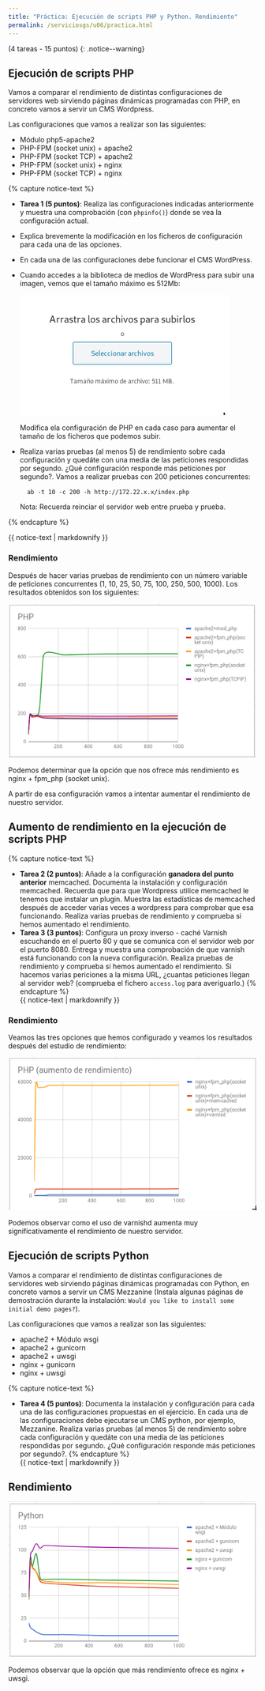 ```yaml
---
title: "Práctica: Ejecución de scripts PHP y Python. Rendimiento"
permalink: /serviciosgs/u06/practica.html
---
```


(4 tareas - 15 puntos)
{: .notice--warning}
    
## Ejecución de scripts PHP

Vamos a comparar el rendimiento de distintas configuraciones de servidores web sirviendo páginas dinámicas programadas con PHP, en concreto vamos a servir un CMS Wordpress.

Las configuraciones que vamos a realizar son las siguientes:
	
* Módulo php5-apache2
* PHP-FPM (socket unix) + apache2
* PHP-FPM (socket TCP) + apache2
* PHP-FPM (socket unix) + nginx 
* PHP-FPM (socket TCP) + nginx 

{% capture notice-text %}

* **Tarea 1 (5 puntos)**: Realiza las configuraciones indicadas anteriormente y muestra una comprobación (con `phpinfo()`) donde se vea la configuración actual.

* Explica brevemente la modificación en los ficheros de configuración para cada una de las opciones.
* En cada una de las configuraciones debe funcionar el CMS WordPress.
* Cuando accedes a la biblioteca de medios de WordPress para subir una imagen, vemos que el tamaño máximo es 512Mb:

    ![fichero](img/ficheros.png)

    Modifica ela configuración de PHP en cada caso para aumentar el tamaño de los ficheros que podemos subir.

* Realiza varias pruebas (al menos 5) de rendimiento sobre cada configuración y quedáte con una media de las peticiones respondidas por segundo. ¿Qué configuración responde más peticiones por segundo?. Vamos a realizar pruebas con 200 peticiones concurrentes:

        ab -t 10 -c 200 -h http://172.22.x.x/index.php
    
    Nota: Recuerda reinciar el servidor web entre prueba y prueba.

{% endcapture %}<div class="notice--info">{{ notice-text | markdownify }}</div>

### Rendimiento

Después de hacer varias pruebas de rendimiento con un número variable de peticiones concurrentes (1, 10, 25, 50, 75, 100, 250, 500, 1000). Los resultados obtenidos son los siguientes:

![php](img/php1.png)

Podemos determinar que la opción que nos ofrece más rendimiento es nginx + fpm_php (socket unix).

A partir de esa configuración vamos a intentar aumentar el rendimiento de nuestro servidor.


## Aumento de rendimiento en la ejecución de scripts PHP

{% capture notice-text %}

* **Tarea 2 (2 puntos)**: Añade a la configuración **ganadora del punto anterior** memcached. Documenta la instalación y configuración memcached. Recuerda que para que Wordpress utilice memcached le tenemos que instalar un plugin. Muestra las estadísticas de memcached después de acceder varias veces a wordpress para comprobar que esa funcionando. Realiza varias pruebas de rendimiento y comprueba si hemos aumentado el rendimiento.
* **Tarea 3 (3 puntos)**: Configura un proxy inverso - caché Varnish escuchando en el puerto 80 y que se comunica con el servidor web por el puerto 8080. Entrega y muestra una comprobación de que varnish está funcionando con la nueva configuración. Realiza pruebas de rendimiento y comprueba si hemos aumentado el rendimiento. Si hacemos varias periciones a la misma URL, ¿cuantas peticiones llegan al servidor web? (comprueba el fichero `access.log` para averiguarlo.)
{% endcapture %}<div class="notice--info">{{ notice-text | markdownify }}</div>

### Rendimiento

Veamos las tres opciones que hemos configurado y veamos los resultados después del estudio de rendimiento:

![php](img/php2.png)

Podemos observar como el uso de varnishd aumenta muy significativamente el rendimiento de nuestro servidor.

## Ejecución de scripts Python

Vamos a comparar el rendimiento de distintas configuraciones de servidores web sirviendo páginas dinámicas programadas con Python, en concreto vamos a servir un CMS Mezzanine (Instala algunas páginas de demostración durante la instalación: `Would you like to install some initial demo pages?`).

Las configuraciones que vamos a realizar son las siguientes:
	
* apache2 + Módulo wsgi
* apache2 + gunicorn
* apache2 + uwsgi
* nginx + gunicorn
* nginx + uwsgi

{% capture notice-text %}

* **Tarea 4 (5 puntos)**: Documenta la instalación y configuración para cada una de las configuraciones propuestas en el ejercicio. En cada una de las configuraciones debe ejecutarse un CMS python, por ejemplo, Mezzanine. Realiza varias pruebas (al menos 5) de rendimiento sobre cada configuración y quedáte con una media de las peticiones respondidas por segundo. ¿Qué configuración responde más peticiones por segundo?.
{% endcapture %}<div class="notice--info">{{ notice-text | markdownify }}</div>

## Rendimiento

![python](img/python.png)

Podemos observar que la opción que más rendimiento ofrece es nginx + uwsgi.